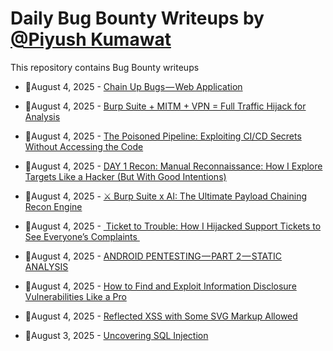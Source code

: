 # Daily Bug Bounty Writeups by [@Piyush Kumawat](https://twitter.com/piyush_supiy) 
This repository contains Bug Bounty writeups

<!-- BLOG-POST-LIST:START -->
 - 💯August 4, 2025 - [Chain Up Bugs — Web Application](https://medium.com/@zisansakibhaque/chain-up-bugs-web-application-8a0b1d148e5b?source=rss------bug_bounty-5) 

 - 💯August 4, 2025 - [Burp Suite + MITM + VPN = Full Traffic Hijack for Analysis](https://medium.com/@paritoshblogs/burp-suite-mitm-vpn-full-traffic-hijack-for-analysis-25c7a2390e16?source=rss------bug_bounty-5) 

 - 💯August 4, 2025 - [The Poisoned Pipeline: Exploiting CI/CD Secrets Without Accessing the Code](https://javascript.plainenglish.io/the-poisoned-pipeline-exploiting-ci-cd-secrets-without-accessing-the-code-f6a1aa32b67f?source=rss------bug_bounty-5) 

 - 💯August 4, 2025 - [DAY 1 Recon: Manual Reconnaissance: How I Explore Targets Like a Hacker &lpar;But With Good Intentions&rpar;](https://infosecwriteups.com/day-1-recon-manual-reconnaissance-how-i-explore-targets-like-a-hacker-but-with-good-intentions-04b61864d1ea?source=rss------bug_bounty-5) 

 - 💯August 4, 2025 - [⚔️ Burp Suite x AI: The Ultimate Payload Chaining Recon Engine](https://medium.com/meetcyber/%EF%B8%8F-burp-suite-x-ai-the-ultimate-payload-chaining-recon-engine-ac2af4c19c98?source=rss------bug_bounty-5) 

 - 💯August 4, 2025 - [️ Ticket to Trouble: How I Hijacked Support Tickets to See Everyone’s Complaints ️](https://infosecwriteups.com/%EF%B8%8F-ticket-to-trouble-how-i-hijacked-support-tickets-to-see-everyones-complaints-%EF%B8%8F-3fbcb33afdf7?source=rss------bug_bounty-5) 

 - 💯August 4, 2025 - [ANDROID PENTESTING — PART 2 — STATIC ANALYSIS](https://infosecwriteups.com/android-pentesting-part-2-static-analysis-307844a36b50?source=rss------bug_bounty-5) 

 - 💯August 4, 2025 - [How to Find and Exploit Information Disclosure Vulnerabilities Like a Pro](https://infosecwriteups.com/how-to-find-and-exploit-information-disclosure-vulnerabilities-like-a-pro-a9386ef01000?source=rss------bug_bounty-5) 

 - 💯August 4, 2025 - [Reflected XSS with Some SVG Markup Allowed](https://infosecwriteups.com/reflected-xss-with-some-svg-markup-allowed-65e24224d819?source=rss------bug_bounty-5) 

 - 💯August 3, 2025 - [Uncovering SQL Injection](https://medium.com/@0x0mahmoud/uncovering-sql-injection-db784a309b48?source=rss------bug_bounty-5) 
<!-- BLOG-POST-LIST:END -->
